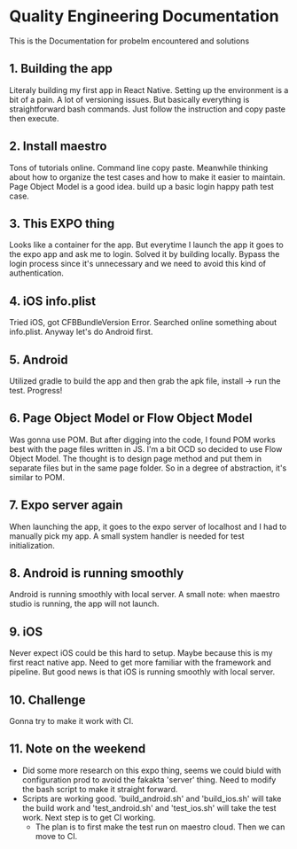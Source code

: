 # Quality Engineering Documentation
This is the Documentation for probelm encountered and solutions

## 1. Building the app
Literaly building my first app in React Native.
Setting up the environment is a bit of a pain. A lot of versioning issues.
But basically everything is straightforward bash commands. Just follow the instruction and copy paste then execute.

## 2. Install maestro
Tons of tutorials online. Command line copy paste.
Meanwhile thinking about how to organize the test cases and how to make it easier to maintain.
Page Object Model is a good idea.
build up a basic login happy path test case.

## 3. This EXPO thing
Looks like a container for the app. But everytime I launch the app it goes to the expo app and ask me to login.
Solved it by building locally. Bypass the login process since it's unnecessary and we need to avoid this kind of authentication.

## 4. iOS info.plist
Tried iOS, got CFBBundleVersion Error. Searched online something about info.plist.
Anyway let's do Android first.

## 5. Android
Utilized gradle to build the app and then grab the apk file, install -> run the test. Progress!

## 6. Page Object Model or Flow Object Model
Was gonna use POM. But after digging into the code, I found POM works best with the page files written in JS.
I'm a bit OCD so decided to use Flow Object Model. The thought is to design page method and put them in separate files but in the same page folder. So in a degree of abstraction, it's similar to POM.

## 7. Expo server again
When launching the app, it goes to the expo server of localhost and I had to manually pick my app.
A small system handler is needed for test initialization.

## 8. Android is running smoothly
Android is running smoothly with local server.
A small note: when maestro studio is running, the app will not launch.

## 9. iOS
Never expect iOS could be this hard to setup. Maybe because this is my first react native app. Need to get more familiar with the framework and pipeline.
But good news is that iOS is running smoothly with local server.

## 10. Challenge
Gonna try to make it work with CI.

## 11. Note on the weekend
* Did some more research on this expo thing, seems we could biuld with configuration prod to avoid the fakakta 'server' thing. Need to modify the bash script to make it straight forward.
* Scripts are working good. 'build_android.sh' and 'build_ios.sh' will take the build work and 'test_android.sh' and 'test_ios.sh' will take the test work. Next step is to get CI working.
    * The plan is to first make the test run on maestro cloud. Then we can move to CI.

